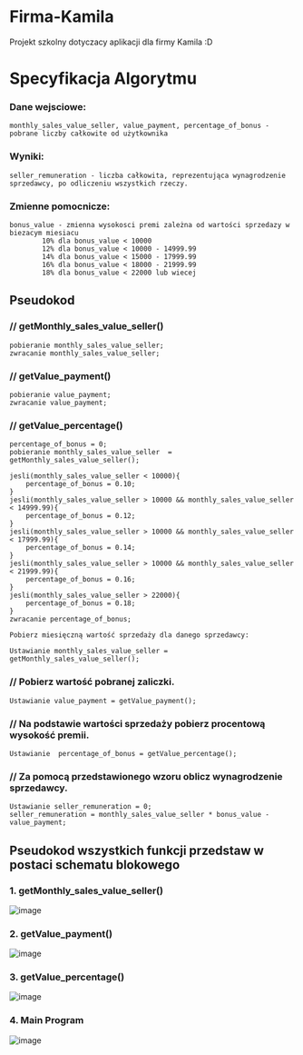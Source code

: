 # Firma-Kamila
Projekt szkolny dotyczacy aplikacji dla firmy Kamila :D


# Specyfikacja Algorytmu

### Dane wejsciowe:

	monthly_sales_value_seller, value_payment, percentage_of_bonus - pobrane liczby całkowite od użytkownika
### Wyniki: 

	seller_remuneration - liczba całkowita, reprezentująca wynagrodzenie sprzedawcy, po odliczeniu wszystkich rzeczy.
### Zmienne pomocnicze:

	bonus_value - zmienna wysokosci premi zależna od wartości sprzedazy w biezacym miesiacu
			10% dla bonus_value < 10000
			12% dla bonus_value < 10000 - 14999.99
			14% dla bonus_value < 15000 - 17999.99
			16% dla bonus_value < 18000 - 21999.99
			18% dla bonus_value < 22000 lub wiecej 





## Pseudokod
### // getMonthly_sales_value_seller()

	pobieranie monthly_sales_value_seller;
	zwracanie monthly_sales_value_seller;
	
### // getValue_payment()

	pobieranie value_payment;
	zwracanie value_payment;

### // getValue_percentage()

	percentage_of_bonus = 0;
	pobieranie monthly_sales_value_seller  = getMonthly_sales_value_seller();
 
	jesli(monthly_sales_value_seller < 10000){
		percentage_of_bonus = 0.10;
	}
	jesli(monthly_sales_value_seller > 10000 && monthly_sales_value_seller < 14999.99){
		percentage_of_bonus = 0.12;
	}
	jesli(monthly_sales_value_seller > 10000 && monthly_sales_value_seller < 17999.99){
		percentage_of_bonus = 0.14;
	}
	jesli(monthly_sales_value_seller > 10000 && monthly_sales_value_seller < 21999.99){
		percentage_of_bonus = 0.16;
	}
	jesli(monthly_sales_value_seller > 22000){
		percentage_of_bonus = 0.18;
	}
	zwracanie percentage_of_bonus;
 
	Pobierz miesięczną wartość sprzedaży dla danego sprzedawcy: 

	Ustawianie monthly_sales_value_seller = getMonthly_sales_value_seller(); 
  
### //  Pobierz wartość pobranej zaliczki. 

	Ustawianie value_payment = getValue_payment();
 
### // Na podstawie wartości sprzedaży pobierz procentową wysokość premii. 

	Ustawianie  percentage_of_bonus = getValue_percentage();
 
### // Za pomocą przedstawionego wzoru oblicz wynagrodzenie sprzedawcy.

	Ustawianie seller_remuneration = 0;
	seller_remuneration = monthly_sales_value_seller * bonus_value - value_payment;



 
## Pseudokod wszystkich funkcji przedstaw w postaci schematu blokowego

### 1. getMonthly_sales_value_seller()



![image](https://github.com/Bigguizzo/Firma-Kamila/assets/87502153/4cb421e3-0efe-46cb-a347-fd1a3d1fd703)

###  2.	getValue_payment()




 ![image](https://github.com/Bigguizzo/Firma-Kamila/assets/87502153/76ee61a4-a777-465c-a82a-e40c249c3344)

###  3.	getValue_percentage()




 ![image](https://github.com/Bigguizzo/Firma-Kamila/assets/87502153/5b93aa40-e692-4eb4-a7c7-d9b08937121b)

###  4.	Main Program




![image](https://github.com/Bigguizzo/Firma-Kamila/assets/87502153/df9801ec-28d3-4ba3-ad13-41e79cb20ef8)
 


